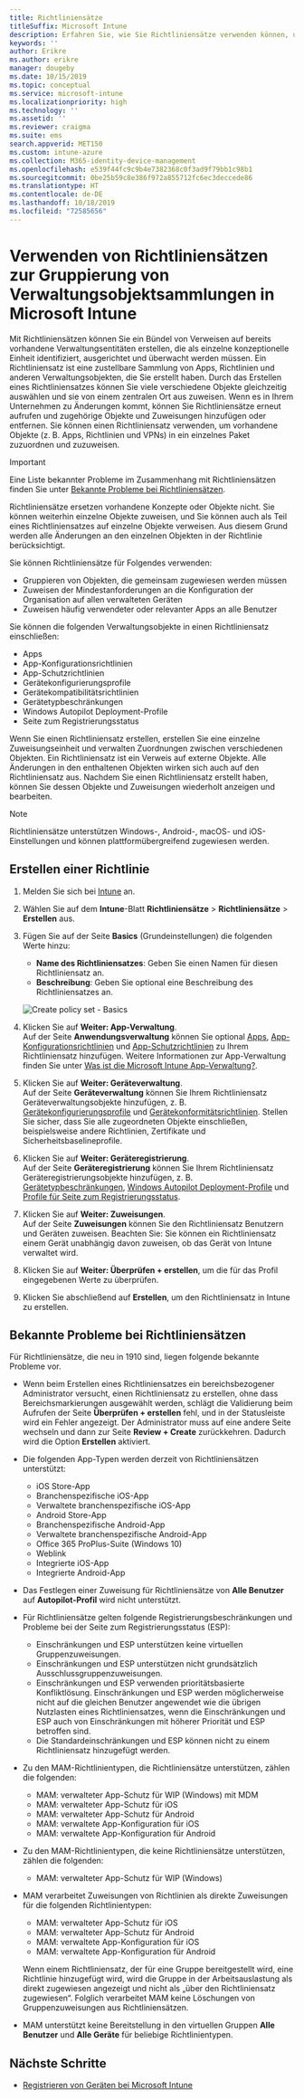 ```yaml
---
title: Richtliniensätze
titleSuffix: Microsoft Intune
description: Erfahren Sie, wie Sie Richtliniensätze verwenden können, um Sammlungen von Verwaltungsobjekten in Microsoft Intune zu gruppieren.
keywords: ''
author: Erikre
ms.author: erikre
manager: dougeby
ms.date: 10/15/2019
ms.topic: conceptual
ms.service: microsoft-intune
ms.localizationpriority: high
ms.technology: ''
ms.assetid: ''
ms.reviewer: craigma
ms.suite: ems
search.appverid: MET150
ms.custom: intune-azure
ms.collection: M365-identity-device-management
ms.openlocfilehash: e539f44fc9c9b4e7382368c0f3ad9f79bb1c98b1
ms.sourcegitcommit: 0be25b59c8e386f972a855712fc6ec3deccede86
ms.translationtype: HT
ms.contentlocale: de-DE
ms.lasthandoff: 10/18/2019
ms.locfileid: "72585656"
---
```

# <a name="use-policy-sets-to-group-collections-of-management-objects"></a>Verwenden von Richtliniensätzen zur Gruppierung von Verwaltungsobjektsammlungen in Microsoft Intune

Mit Richtliniensätzen können Sie ein Bündel von Verweisen auf bereits vorhandene Verwaltungsentitäten erstellen, die als einzelne konzeptionelle Einheit identifiziert, ausgerichtet und überwacht werden müssen. Ein Richtliniensatz ist eine zustellbare Sammlung von Apps, Richtlinien und anderen Verwaltungsobjekten, die Sie erstellt haben. Durch das Erstellen eines Richtliniensatzes können Sie viele verschiedene Objekte gleichzeitig auswählen und sie von einem zentralen Ort aus zuweisen. Wenn es in Ihrem Unternehmen zu Änderungen kommt, können Sie Richtliniensätze erneut aufrufen und zugehörige Objekte und Zuweisungen hinzufügen oder entfernen. Sie können einen Richtliniensatz verwenden, um vorhandene Objekte (z. B. Apps, Richtlinien und VPNs) in ein einzelnes Paket zuzuordnen und zuzuweisen. 

> [!IMPORTANT]
> Eine Liste bekannter Probleme im Zusammenhang mit Richtliniensätzen finden Sie unter [Bekannte Probleme bei Richtliniensätzen](~/fundamentals/policy-sets.md#policy-sets-known-issues).

Richtliniensätze ersetzen vorhandene Konzepte oder Objekte nicht. Sie können weiterhin einzelne Objekte zuweisen, und Sie können auch als Teil eines Richtliniensatzes auf einzelne Objekte verweisen. Aus diesem Grund werden alle Änderungen an den einzelnen Objekten in der Richtlinie berücksichtigt. 

Sie können Richtliniensätze für Folgendes verwenden:

- Gruppieren von Objekten, die gemeinsam zugewiesen werden müssen
- Zuweisen der Mindestanforderungen an die Konfiguration der Organisation auf allen verwalteten Geräten
- Zuweisen häufig verwendeter oder relevanter Apps an alle Benutzer

Sie können die folgenden Verwaltungsobjekte in einen Richtliniensatz einschließen:
- Apps
- App-Konfigurationsrichtlinien
- App-Schutzrichtlinien
- Gerätekonfigurierungsprofile
- Gerätekompatibilitätsrichtlinien
- Gerätetypbeschränkungen
- Windows Autopilot Deployment-Profile
- Seite zum Registrierungsstatus

Wenn Sie einen Richtliniensatz erstellen, erstellen Sie eine einzelne Zuweisungseinheit und verwalten Zuordnungen zwischen verschiedenen Objekten. Ein Richtliniensatz ist ein Verweis auf externe Objekte. Alle Änderungen in den enthaltenen Objekten wirken sich auch auf den Richtliniensatz aus. Nachdem Sie einen Richtliniensatz erstellt haben, können Sie dessen Objekte und Zuweisungen wiederholt anzeigen und bearbeiten. 

> [!NOTE]
> Richtliniensätze unterstützen Windows-, Android-, macOS- und iOS-Einstellungen und können plattformübergreifend zugewiesen werden.

## <a name="how-to-create-a-policy-set"></a>Erstellen einer Richtlinie

1. Melden Sie sich bei [Intune](https://go.microsoft.com/fwlink/?linkid=2090973) an.
2. Wählen Sie auf dem **Intune**-Blatt **Richtliniensätze** > **Richtliniensätze** > **Erstellen** aus.
3. Fügen Sie auf der Seite **Basics** (Grundeinstellungen) die folgenden Werte hinzu:
    - **Name des Richtliniensatzes**: Geben Sie einen Namen für diesen Richtliniensatz an.
    - **Beschreibung**: Geben Sie optional eine Beschreibung des Richtliniensatzes an.
   <p>
   <img alt="Create policy set - Basics" src="~/fundamentals/media/policy-sets/policy-sets-01.png">

4. Klicken Sie auf **Weiter: App-Verwaltung**.<br>
   Auf der Seite **Anwendungsverwaltung** können Sie optional [Apps](~/apps/apps-add.md), [App-Konfigurationsrichtlinien](~/apps/app-configuration-policies-overview.md) und [App-Schutzrichtlinien](~/apps/app-protection-policy.md) zu Ihrem Richtliniensatz hinzufügen. Weitere Informationen zur App-Verwaltung finden Sie unter [Was ist die Microsoft Intune App-Verwaltung?](~/apps/app-management.md). 
5. Klicken Sie auf **Weiter: Geräteverwaltung**.<br>
   Auf der Seite **Geräteverwaltung** können Sie Ihrem Richtliniensatz Geräteverwaltungsobjekte hinzufügen, z. B. [Gerätekonfigurierungsprofile](~/configuration/device-profiles.md) und [Gerätekonformitätsrichtlinien](~/protect/device-compliance-get-started.md). Stellen Sie sicher, dass Sie alle zugeordneten Objekte einschließen, beispielsweise andere Richtlinien, Zertifikate und Sicherheitsbaselineprofile.
6. Klicken Sie auf **Weiter: Geräteregistrierung**.<br>
   Auf der Seite **Geräteregistrierung** können Sie Ihrem Richtliniensatz Geräteregistrierungsobjekte hinzufügen, z. B. [Gerätetypbeschränkungen](~/enrollment/enrollment-restrictions-set.md), [Windows Autopilot Deployment-Profile](~/enrollment/enrollment-autopilot.md) und [Profile für Seite zum Registrierungsstatus](~/enrollment/windows-enrollment-status.md).
7. Klicken Sie auf **Weiter: Zuweisungen**.<br>
   Auf der Seite **Zuweisungen** können Sie den Richtliniensatz Benutzern und Geräten zuweisen. Beachten Sie: Sie können ein Richtliniensatz einem Gerät unabhängig davon zuweisen, ob das Gerät von Intune verwaltet wird.
8. Klicken Sie auf **Weiter: Überprüfen + erstellen**, um die für das Profil eingegebenen Werte zu überprüfen.
9. Klicken Sie abschließend auf **Erstellen**, um den Richtliniensatz in Intune zu erstellen. 

## <a name="policy-sets-known-issues"></a>Bekannte Probleme bei Richtliniensätzen

Für Richtliniensätze, die neu in 1910 sind, liegen folgende bekannte Probleme vor.

- Wenn beim Erstellen eines Richtliniensatzes ein bereichsbezogener Administrator versucht, einen Richtliniensatz zu erstellen, ohne dass Bereichsmarkierungen ausgewählt werden, schlägt die Validierung beim Aufrufen der Seite **Überprüfen + erstellen** fehl, und in der Statusleiste wird ein Fehler angezeigt. Der Administrator muss auf eine andere Seite wechseln und dann zur Seite **Review + Create** zurückkehren. Dadurch wird die Option **Erstellen** aktiviert.  
 
- Die folgenden App-Typen werden derzeit von Richtliniensätzen unterstützt:
    - iOS Store-App
    - Branchenspezifische iOS-App
    - Verwaltete branchenspezifische iOS-App
    - Android Store-App
    - Branchenspezifische Android-App
    - Verwaltete branchenspezifische Android-App
    - Office 365 ProPlus-Suite (Windows 10)
    - Weblink
    - Integrierte iOS-App
    - Integrierte Android-App

- Das Festlegen einer Zuweisung für Richtliniensätze von **Alle Benutzer** auf **Autopilot-Profil** wird nicht unterstützt.

- Für Richtliniensätze gelten folgende Registrierungsbeschränkungen und Probleme bei der Seite zum Registrierungsstatus (ESP):
    - Einschränkungen und ESP unterstützen keine virtuellen Gruppenzuweisungen.
    - Einschränkungen und ESP unterstützen nicht grundsätzlich Ausschlussgruppenzuweisungen. 
    - Einschränkungen und ESP verwenden prioritätsbasierte Konfliktlösung. Einschränkungen und ESP werden möglicherweise nicht auf die gleichen Benutzer angewendet wie die übrigen Nutzlasten eines Richtliniensatzes, wenn die Einschränkungen und ESP auch von Einschränkungen mit höherer Priorität und ESP betroffen sind.
    - Die Standardeinschränkungen und ESP können nicht zu einem Richtliniensatz hinzugefügt werden.

- Zu den MAM-Richtlinientypen, die Richtliniensätze unterstützen, zählen die folgenden: 
    - MAM: verwalteter App-Schutz für WIP (Windows) mit MDM 
    - MAM: verwalteter App-Schutz für iOS
    - MAM: verwalteter App-Schutz für Android
    - MAM: verwaltete App-Konfiguration für iOS
    - MAM: verwaltete App-Konfiguration für Android

- Zu den MAM-Richtlinientypen, die keine Richtliniensätze unterstützen, zählen die folgenden: 
    - MAM: verwalteter App-Schutz für WIP (Windows)

- MAM verarbeitet Zuweisungen von Richtlinien als direkte Zuweisungen für die folgenden Richtlinientypen:
    - MAM: verwalteter App-Schutz für iOS
    - MAM: verwalteter App-Schutz für Android
    - MAM: verwaltete App-Konfiguration für iOS
    - MAM: verwaltete App-Konfiguration für Android

    Wenn einem Richtliniensatz, der für eine Gruppe bereitgestellt wird, eine Richtlinie hinzugefügt wird, wird die Gruppe in der Arbeitsauslastung als direkt zugewiesen angezeigt und nicht als „über den Richtliniensatz zugewiesen“. Folglich verarbeitet MAM keine Löschungen von Gruppenzuweisungen aus Richtliniensätzen.

- MAM unterstützt keine Bereitstellung in den virtuellen Gruppen **Alle Benutzer** und **Alle Geräte** für beliebige Richtlinientypen.

## <a name="next-steps"></a>Nächste Schritte

- [Registrieren von Geräten bei Microsoft Intune](~/enrollment/index.yml)